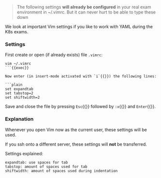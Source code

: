 
> The following settings **will already be configured** in your real exam environment in ~/.vimrc. But it can never hurt to be able to type these down

We look at important Vim settings if you like to work with YAML during the K8s exams.


### Settings
First create or open (if already exists) file `.vimrc`:

```plain
vim ~/.vimrc
```{{exec}}

Now enter (in insert-mode activated with `i`{{}}) the following lines:

```plain
set expandtab
set tabstop=2
set shiftwidth=2
```

Save and close the file by pressing `Esc`{{}} followed by `:x`{{}} and `Enter`{{}}.


### Explanation
Whenever you open Vim now as the current user, these settings will be used.

If you ssh onto a different server, these settings will **not** be transferred.

Settings explained:

```plain
expandtab: use spaces for tab
tabstop: amount of spaces used for tab
shiftwidth: amount of spaces used during indentation
```
